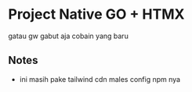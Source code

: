 # Project Native GO + HTMX 
gatau gw gabut aja cobain yang baru 

## Notes 
- ini masih pake tailwind cdn males config npm nya


